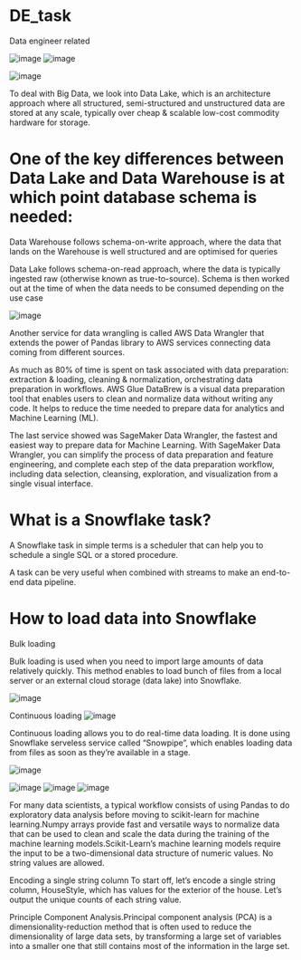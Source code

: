 # DE_task
Data engineer related

![image](https://user-images.githubusercontent.com/36766101/170895929-bbc3419f-8fd8-4469-812c-0bf64dce8d17.png)
![image](https://user-images.githubusercontent.com/36766101/170895936-d8ad011e-5e29-4387-a7e8-fcbf5f414162.png)

![image](https://user-images.githubusercontent.com/36766101/170897818-8809247b-9cbf-439b-a149-3c2b81b00f6c.png)


To deal with Big Data, we look into Data Lake, which is an architecture approach where all structured, semi-structured and unstructured data are stored at any scale, typically over cheap & scalable low-cost commodity hardware for storage.

# One of the key differences between Data Lake and Data Warehouse is at which point database schema is needed:

Data Warehouse follows schema-on-write approach, where the data that lands on the Warehouse is well structured and are optimised for queries


Data Lake follows schema-on-read approach, where the data is typically ingested raw (otherwise known as true-to-source). Schema is then worked out at the time of 
when the data needs to be consumed depending on the use case

![image](https://user-images.githubusercontent.com/36766101/170898071-73b19db6-2ef9-4c8a-b7bd-3ac10e961d3a.png)


Another service for data wrangling is called AWS Data Wrangler that extends the power of Pandas library to AWS services connecting data coming from different sources.

As much as 80% of time is spent on task associated with data preparation: extraction & loading, cleaning & normalization, orchestrating data preparation in workflows. AWS Glue DataBrew is a visual data preparation tool that enables users to clean and normalize data without writing any code. It helps to reduce the time needed to prepare data for analytics and Machine Learning (ML). 

The last service showed was SageMaker Data Wrangler, the fastest and easiest way to prepare data for Machine Learning. With SageMaker Data Wrangler, you can simplify the process of data preparation and feature engineering, and complete each step of the data preparation workflow, including data selection, cleansing, exploration, and visualization from a single visual interface.


# What is a Snowflake task?

A Snowflake task in simple terms is a scheduler that can help you to schedule a single SQL or a stored procedure.

A task can be very useful when combined with streams to make an end-to-end data pipeline. 

# How to load data into Snowflake

Bulk loading

Bulk loading is used when you need to import large amounts of data relatively quickly. This method enables to load bunch of files from a local server or an external cloud storage (data lake) into Snowflake.

![image](https://user-images.githubusercontent.com/36766101/172510178-7d135098-4cfd-4c25-a7bb-ca49ba093e85.png)

Continuous loading
![image](https://user-images.githubusercontent.com/36766101/171066705-62e7650f-090f-4f34-8511-d6626686c097.png)

Continuous loading allows you to do real-time data loading. It is done using Snowflake serveless service called “Snowpipe”, which enables loading data from files as soon as they’re available in a stage.


![image](https://user-images.githubusercontent.com/36766101/172510736-243c4980-6aef-4c0e-9bf5-122941748e29.png)


![image](https://user-images.githubusercontent.com/36766101/171324603-625258ff-5e5d-4b52-a4fc-ece4a59263aa.png)
![image](https://user-images.githubusercontent.com/36766101/171324967-80a4a954-b314-4e98-b84a-feb946abec3c.png)
![image](https://user-images.githubusercontent.com/36766101/171337565-e2f7b4e1-5a55-44ed-9534-a28ba1fd0120.png)





For many data scientists, a typical workflow consists of using Pandas to do exploratory data analysis before moving to scikit-learn for machine learning.Numpy arrays provide fast and versatile ways to normalize data that can be used to clean and scale the data during the training of the machine learning models.Scikit-Learn’s machine learning models require the input to be a two-dimensional data structure of numeric values. No string values are allowed. 

Encoding a single string column
To start off, let’s encode a single string column, HouseStyle, which has values for the exterior of the house. Let’s output the unique counts of each string value.


Principle Component Analysis.Principal component analysis (PCA)  is a dimensionality-reduction method that is often used to reduce the dimensionality of large data sets, by transforming a large set of variables into a smaller one that still contains most of the information in the large set.



